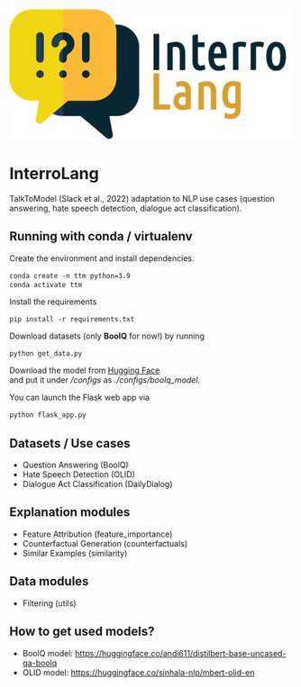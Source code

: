 <p align="center">
<img src="static/images/banner.png" alt="drawing" width="600"/>
</p>

# InterroLang

TalkToModel (Slack et al., 2022) adaptation to NLP use cases (question answering, hate speech detection, dialogue act classification).


## Running with conda / virtualenv

Create the environment and install dependencies.

```shell
conda create -n ttm python=3.9
conda activate ttm
```

Install the requirements
```shell
pip install -r requirements.txt
```

Download datasets (only **BoolQ** for now!) by running
```python
python get_data.py
```

Download the model from [Hugging Face](https://huggingface.co/andi611/distilbert-base-uncased-qa-boolq/tree/main)  
and put it under _/configs_ as _./configs/boolq_model_.

You can launch the Flask web app via
```python
python flask_app.py
```


## Datasets / Use cases
* Question Answering (BoolQ)
* Hate Speech Detection (OLID)
* Dialogue Act Classification (DailyDialog)

## Explanation modules
* Feature Attribution (feature_importance)
* Counterfactual Generation (counterfactuals)
* Similar Examples (similarity)

## Data modules
* Filtering (utils)

## How to get used models?
- BoolQ model: https://huggingface.co/andi611/distilbert-base-uncased-qa-boolq
- OLID model: https://huggingface.co/sinhala-nlp/mbert-olid-en

